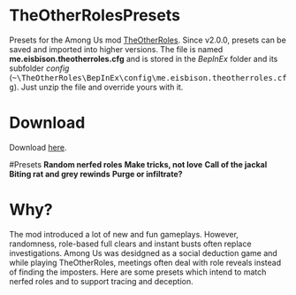 # TheOtherRolesPresets
Presets for the Among Us mod <a href= https://github.com/Eisbison/TheOtherRoles>TheOtherRoles</a>.
Since v2.0.0, presets can be saved and imported into higher versions.
The file is named <b>me.eisbison.theotherroles.cfg</b> and is stored in the <i>BepInEx</i> folder and its subfolder <i>config</i> (<tt>~\TheOtherRoles\BepInEx\config\me.eisbison.theotherroles.cfg</tt>).
Just unzip the file and override yours with it.

# Download
Download [here](https://github.com/Epigo14/TheOtherRolesPresets/files/6359911/me.eisbison.theotherroles.cfg.zip).

#Presets
<b>Random nerfed roles</b>
<b>Make tricks, not love</b>
<b>Call of the jackal</b>
<b>Biting rat and grey rewinds</b>
<b>Purge or infiltrate?</b>

# Why?
The mod introduced a lot of new and fun gameplays. However, randomness, role-based full clears and instant busts often replace investigations.
Among Us was desidgned as a social deduction game and while playing TheOtherRoles, meetings often deal with role reveals instead of finding the imposters.
Here are some presets which intend to match nerfed roles and to support tracing and deception.

